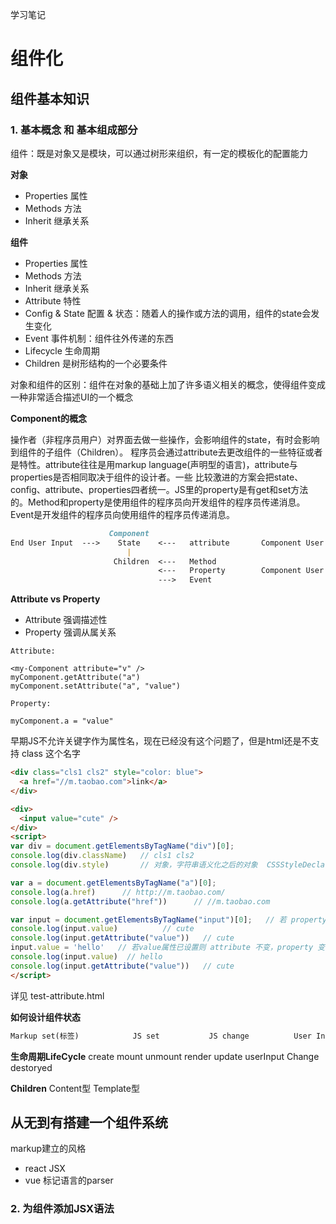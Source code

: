 学习笔记
# 组件化

## 组件基本知识

### 1. 基本概念 和 基本组成部分
组件：既是对象又是模块，可以通过树形来组织，有一定的模板化的配置能力

**对象**
+ Properties  属性
+ Methods     方法
+ Inherit     继承关系



**组件**
+ Properties  属性
+ Methods     方法
+ Inherit     继承关系
+ Attribute   特性
+ Config & State  配置 & 状态：随着人的操作或方法的调用，组件的state会发生变化
+ Event       事件机制：组件往外传递的东西
+ Lifecycle   生命周期
+ Children    是树形结构的一个必要条件

对象和组件的区别：组件在对象的基础上加了许多语义相关的概念，使得组件变成一种非常适合描述UI的一个概念

**Component的概念**

操作者（非程序员用户）对界面去做一些操作，会影响组件的state，有时会影响到组件的子组件（Children）。
程序员会通过attribute去更改组件的一些特征或者是特性。attribute往往是用markup language(声明型的语言)，attribute与properties是否相同取决于组件的设计者。一些 比较激进的方案会把state、config、attribute、properties四者统一。JS里的property是有get和set方法的。Method和property是使用组件的程序员向开发组件的程序员传递消息。Event是开发组件的程序员向使用组件的程序员传递消息。
```markdown
                      Component                       
End User Input  --->    State    <---   attribute       Component User's Markup Code
                          |
                       Children  <---   Method
                                 <---   Property        Component User's JS Code
                                 --->   Event
```

**Attribute vs Property**
+ Attribute 强调描述性
+ Property 强调从属关系

```
Attribute:

<my-Component attribute="v" />
myComponent.getAttribute("a")
myComponent.setAttribute("a", "value")

Property:

myComponent.a = "value"
```

早期JS不允许关键字作为属性名，现在已经没有这个问题了，但是html还是不支持 class 这个名字
```html
<div class="cls1 cls2" style="color: blue">
  <a href="//m.taobao.com">link</a>
</div>

<div>
  <input value="cute" />
</div>
<script>
var div = document.getElementsByTagName("div")[0];
console.log(div.className)   // cls1 cls2
console.log(div.style)       // 对象，字符串语义化之后的对象  CSSStyleDeclaration {0: "color", alignContent: "", alignItems: "", alignSelf: "", alignmentBaseline: "", all: "", …}

var a = document.getElementsByTagName("a")[0];
console.log(a.href)      // http://m.taobao.com/
console.log(a.getAttribute("href"))      // //m.taobao.com

var input = document.getElementsByTagName("input")[0];   // 若 property 没有设置则结果是 attribute
console.log(input.value)          // cute
console.log(input.getAttribute("value"))   // cute
input.value = 'hello'   // 若value属性已设置则 attribute 不变，property 变化，元素实际上的效果是 property 优先
console.log(input.value)  // hello
console.log(input.getAttribute("value"))   // cute
</script>
```

详见 test-attribute.html

**如何设计组件状态**
```markdown
Markup set(标签)            JS set           JS change          User Input change(用户输入)


```

**生命周期LifeCycle**
create
mount
unmount
render
update   userInput Change
destoryed

**Children**
Content型
Template型


## 从无到有搭建一个组件系统

markup建立的风格
+ react JSX
+ vue 标记语言的parser

### 2. 为组件添加JSX语法